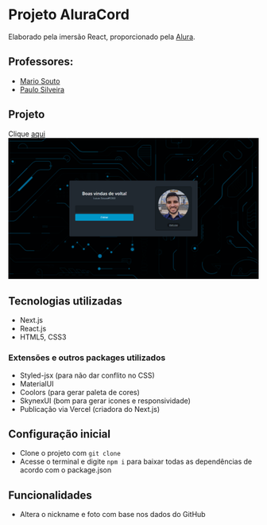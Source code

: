 # Projeto AluraCord

Elaborado pela imersão React, proporcionado pela [Alura](https://www.alura.com.br/).

## Professores:
- [Mario Souto](https://www.linkedin.com/in/omariosouto/)
- [Paulo Silveira](https://www.linkedin.com/in/paulosilveira/)

## Projeto
Clique [aqui](https://imersao-react-alura-phi.vercel.app/)
![Projeto](/img/paginaInicial.png)

## Tecnologias utilizadas
- Next.js
- React.js
- HTML5, CSS3

### Extensões e outros packages utilizados
- Styled-jsx (para não dar conflito no CSS)
- MaterialUI
- Coolors (para gerar paleta de cores)
- SkynexUI (bom para gerar icones e responsividade)
- Publicação via Vercel (criadora do Next.js)

## Configuração inicial
- Clone o projeto com ```git clone```
- Acesse o terminal e digite ```npm i``` para baixar todas as dependências de acordo com o package.json

## Funcionalidades
- Altera o nickname e foto com base nos dados do GitHub